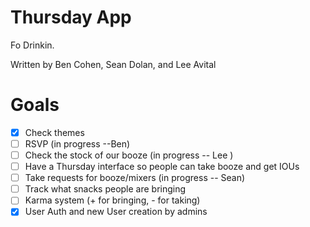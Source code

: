 Thursday App
==============

Fo Drinkin.

Written by Ben Cohen, Sean Dolan, and Lee Avital

Goals
========
- [X] Check themes
- [ ] RSVP (in progress --Ben)
- [ ] Check the stock of our booze (in progress -- Lee )
- [ ] Have a Thursday interface so people can take booze and get IOUs
- [ ] Take requests for booze/mixers (in progress -- Sean)
- [ ] Track what snacks people are bringing
- [ ] Karma system (+ for bringing, - for taking)
- [X] User Auth and new User creation by admins

